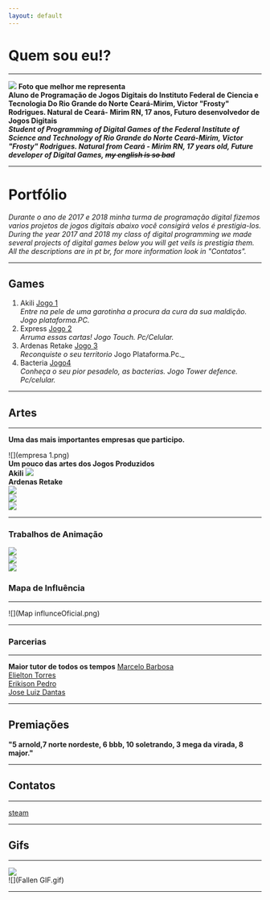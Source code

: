 ```yaml
---
layout: default
---  
```


# **Quem sou eu!?**  
* * *
![](peixe-serio-bob-esponja.jpg)  **Foto que melhor me representa**    
**Aluno de Programação de Jogos Digitais do Instituto Federal de Ciencia e Tecnologia Do Rio Grande do Norte Ceará-Mirim, Victor "Frosty" Rodrigues. Natural de Ceará- Mirim RN, 17 anos, Futuro desenvolvedor de Jogos Digitais**      
***Student of Programming of Digital Games of the Federal Institute of Science and Technology of Rio Grande do Norte Ceará-Mirim, Victor "Frosty" Rodrigues. Natural from Ceará - Mirim RN, 17 years old, Future developer of Digital Games, ~~my english is so bad~~***   
* * * 
# Portfólio 
  _Durante o ano de 2017 e 2018 minha turma de programação digital fizemos varios projetos de jogos digitais abaixo você consigirá velos é prestigia-los.   
During the year 2017 and 2018 my class of digital programming we made several projects of digital games below you will get veils is prestigia them. 
All the descriptions are in pt br, for more information look in "Contatos"._
* * *  
## Games  
1. Akili [Jogo 1](https://elielton90.github.io/Akili/)    
_Entre na pele de uma garotinha a procura da cura da sua maldição. Jogo plataforma.PC._   
2. Express [Jogo 2](https://eriksonnicacio.github.io/New%20project/)   
_Arruma essas cartas! Jogo Touch. Pc/Celular._   
3. Ardenas Retake [Jogo 3](https://jldifrn.github.io/ArdenasRetake/)       
_Reconquiste o seu territorio_ Jogo Plataforma.Pc._   
4. Bacteria [Jogo4](https://eriksonnicacio.github.io/bacteria2/)   
_Conheça o seu pior pesadelo, as bacterias. Jogo Tower defence. Pc/celular._   
* * *     
## Artes  
* * *    

**Uma das mais importantes empresas que participo.**

![](empresa 1.png)    
**Um pouco das artes dos Jogos Produzidos**   
**Akili**
![](Telajogo1.png)    
**Ardenas Retake**   
![](Telajogo2.png)     
![](Telajogo3.png)       
![](Telajogo4.png)


* * *
### Trabalhos de Animação    
![](esquelo_correndo.gif)   
![](esquelo_impacto.gif)   
![](esquelo_pulando2.gif)      
### Mapa de Influência   
* * *   
![](Map influnceOficial.png)
* * *   

### Parcerias      
* * * 
**Maior tutor de todos os tempos** [Marcelo Barbosa](http://marcelomesmo.github.io/)   
[Elielton Torres](eriksonnicacio.github.io)      
[Erikison Pedro](eriksonnicacio.github.io)   
[Jose Luiz Dantas](jldifrn.github.io)   
* * *   
## Premiações    
**"5 arnold,7 norte nordeste, 6 bbb, 10 soletrando, 3 mega da virada, 8 major."**   
* * *
## Contatos  
* * *   
[steam](http://steamcommunity.com/id/vitorr1232/)   
* * *
## Gifs   
* * *   
![](qota.gif)   
![](Fallen GIF.gif)   
* * *


